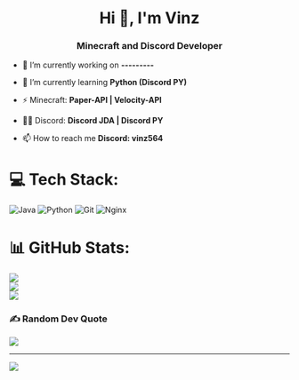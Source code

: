 <h1 align="center">Hi 👋, I'm Vinz</h1>
<h3 align="center">Minecraft and Discord Developer</h3>


- 🔭 I’m currently working on **---------**

- 🌱 I’m currently learning **Python (Discord PY)**

- ⚡ Minecraft: **Paper-API | Velocity-API**

- 👨‍💻 Discord: **Discord JDA | Discord PY**

- 📫 How to reach me **Discord: vinz564**

# 💻 Tech Stack:
![Java](https://img.shields.io/badge/java-%23ED8B00.svg?style=for-the-badge&logo=openjdk&logoColor=white) ![Python](https://img.shields.io/badge/python-3670A0?style=for-the-badge&logo=python&logoColor=ffdd54) ![Git](https://img.shields.io/badge/git-%23F05033.svg?style=for-the-badge&logo=git&logoColor=white) ![Nginx](https://img.shields.io/badge/nginx-%23009639.svg?style=for-the-badge&logo=nginx&logoColor=white)
# 📊 GitHub Stats:
![](https://github-readme-stats.vercel.app/api?username=Vinz986&theme=dark&hide_border=false&include_all_commits=false&count_private=false)<br/>
![](https://github-readme-streak-stats.herokuapp.com/?user=Vinz986&theme=dark&hide_border=false)<br/>
![](https://github-readme-stats.vercel.app/api/top-langs/?username=Vinz986&theme=dark&hide_border=false&include_all_commits=false&count_private=false&layout=compact)

### ✍️ Random Dev Quote
![](https://quotes-github-readme.vercel.app/api?type=horizontal&theme=radical)

---
[![](https://visitcount.itsvg.in/api?id=Vinz986&icon=0&color=0)](https://visitcount.itsvg.in)
